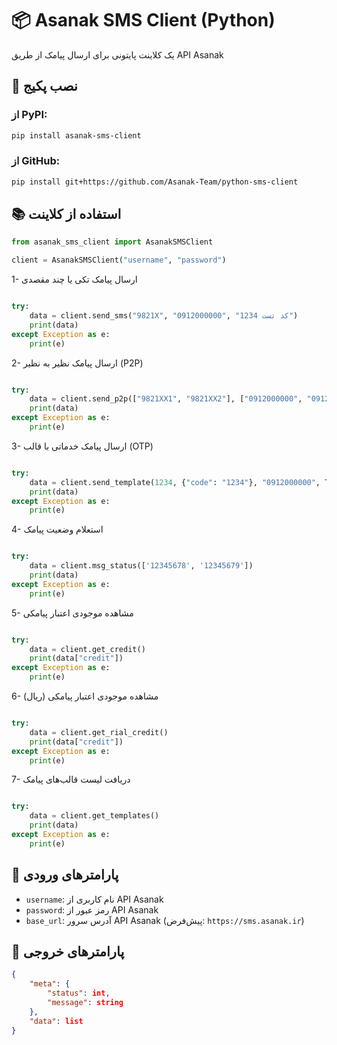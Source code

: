 # 📦 Asanak SMS Client (Python)

یک کلاینت پایتونی برای ارسال پیامک از طریق API Asanak

## 🚀 نصب پکیج

### از PyPI:
```bash
pip install asanak-sms-client
```

### از GitHub:
```bash
pip install git+https://github.com/Asanak-Team/python-sms-client
```

## 📚 استفاده از کلاینت

```python
from asanak_sms_client import AsanakSMSClient

client = AsanakSMSClient("username", "password")

```

1- ارسال پیامک تکی یا چند مقصدی
```python

try:
    data = client.send_sms("9821X", "0912000000", "کد تست 1234")
    print(data)
except Exception as e:
    print(e)
```

2- ارسال پیامک نظیر به نظیر (P2P)
```python

try:
    data = client.send_p2p(["9821XX1", "9821XX2"], ["0912000000", "0912000001"], ["کد تست 1234", "کد تست 4567"], [True, False])
    print(data)
except Exception as e:
    print(e)
```

3-  ارسال پیامک خدماتی با قالب (OTP)
```python

try:
    data = client.send_template(1234, {"code": "1234"}, "0912000000", True)
    print(data)
except Exception as e:
    print(e)
```

4-  استعلام وضعیت پیامک
```python

try:
    data = client.msg_status(['12345678', '12345679'])
    print(data)
except Exception as e:
    print(e)
```

5-  مشاهده موجودی اعتبار پیامکی
```python

try:
    data = client.get_credit()
    print(data["credit"])
except Exception as e:
    print(e)
```

6-  مشاهده موجودی اعتبار پیامکی (ریال)
```python

try:
    data = client.get_rial_credit()
    print(data["credit"])
except Exception as e:
    print(e)
```

7-  دریافت لیست قالب‌های پیامک
```python

try:
    data = client.get_templates()
    print(data)
except Exception as e:
    print(e)
```

## 📝 پارامتر‌های ورودی

- `username`: نام کاربری از API Asanak
- `password`: رمز عبور از API Asanak
- `base_url`: آدرس سرور API Asanak (پیش‌فرض: `https://sms.asanak.ir`)

## 📝 پارامتر‌های خروجی
```json
{
    "meta": {
        "status": int,
        "message": string
    },
    "data": list
}
```